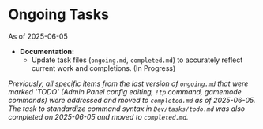 # Ongoing Tasks

As of 2025-06-05

*   **Documentation:**
    *   Update task files (`ongoing.md`, `completed.md`) to accurately reflect current work and completions. (In Progress)

*Previously, all specific items from the last version of `ongoing.md` that were marked 'TODO' (Admin Panel config editing, `!tp` command, gamemode commands) were addressed and moved to `completed.md` as of 2025-06-05.*
*The task to standardize command syntax in `Dev/tasks/todo.md` was also completed on 2025-06-05 and moved to `completed.md`.*

